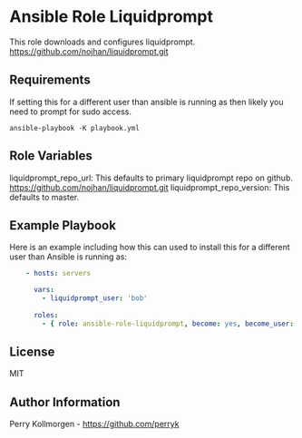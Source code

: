Ansible Role Liquidprompt
=========

This role downloads and configures liquidprompt.
https://github.com/nojhan/liquidprompt.git

Requirements
------------

If setting this for a different user than ansible is running as then likely you need to prompt for sudo access.

```ansible-playbook -K playbook.yml```


Role Variables
--------------

liquidprompt_repo_url:  This defaults to primary liquidprompt repo on github. https://github.com/nojhan/liquidprompt.git
liquidprompt_repo_version: This defaults to master.


Example Playbook
----------------

Here is an example including how this can used to install this for a different user than Ansible is running as:

```yml
    - hosts: servers

      vars:
        - liquidprompt_user: 'bob'
      
      roles:
        - { role: ansible-role-liquidprompt, become: yes, become_user: "{{ liquidprompt_user }}" }
```

License
-------

MIT

Author Information
------------------

Perry Kollmorgen - https://github.com/perryk
